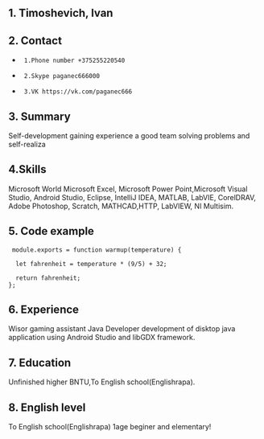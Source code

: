 

## 1. Timoshevich, Ivan

## 2. Сontact  

-      1.Phone number +375255220540  
-      2.Skype paganec666000
-      3.VK https://vk.com/paganec666 


## 3. Summary 
Self-development gaining experience a good team solving problems and self-realiza


## 4.Skills
</h3> Microsoft World Microsoft Excel, Microsoft Power Point,Microsoft Visual Studio, Android Studio, Eclipse, IntelliJ IDEA, MATLAB, LabVIE, CorelDRAV, Adobe Photoshop, Scratch, MATHCAD,HTTP, LabVIEW, NI Multisim.</h3>

## 5.  Code example
```
 module.exports = function warmup(temperature) {

  let fahrenheit = temperature * (9/5) + 32;

  return fahrenheit;
}; 
```


## 6. Experience
Wisor gaming assistant  Java Developer development of disktop java application using Android Studio and libGDX framework.

## 7. Education

Unfinished higher BNTU,To English school(Englishrapa).

## 8. English level
To English school(Englishrapa) 1age beginer and elementary!

